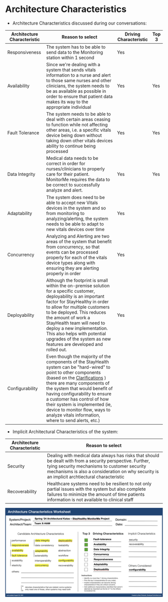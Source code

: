 # Architecture Characteristics


- Architecture Characteristics discussed during our conversations:

| Architecture Characteristic | Reason to select | Driving Characteristic | Top 3 |
| --- | --- | --- | --- |
| Responsiveness | The system has to be able to send data to the Monitoring station within 1 second | Yes | |
| Availability | Since we're dealing with a system that sends vitals information to a nurse and alert to those same nurses and other clinicians, the system needs to be as available as possible in order to ensure that patient data makes its way to the appropriate individual | Yes | Yes |
| Fault Tolerance | The system needs to be able to deal with certain areas ceasing to function while not affecting other areas, i.e. a specific vitals device being down without taking down other vitals devices ability to continue being processed | Yes | Yes |
| Data Integrity | Medical data needs to be correct in order for nurses/clinicians to properly care for their patient.  MonitorMe requires the data to be correct to successfully analyze and alert. | Yes | Yes |
| Adaptability | The system does need to be able to accept new Vitals devices in the system and so from monitoring to analyzing/alerting, the system needs to be able to adapt to new vitals devices over time | Yes | |
| Concurrency | Analyzing and Alerting are two areas of the system that benefit from concurrency, so that events can be processed properly for each of the vitals device types along with ensuring they are alerting properly in order | Yes | |
| Deployability | Although the footprint is small within the on-premise solution for a specific customer, deployability is an important factor for StayHealthy in order to allow for multiple customers to be deployed.  This reduces the amount of work a StayHealth team will need to deploy a new implementation.  This also helps with potential upgrades of the system as new features are developed and rolled out. | Yes | |
| Configurability | Even though the majority of the components of the StayHealth system can be "hard-wired" to point to other components (based on the [Clarifications](../1.Background-and-Requirements/1.c-Clarifications.md) ) there are many components of the system that would benefit of having configurability to ensure a customer has control of how their system is implemented (ie, device to monitor flow, ways to analyze vitals information, where to send alerts, etc.) | | |



- Implicit Architectural Characteristics of the system:

| Architecture Characteristic | Reason to select |
| --- | --- |
| Security | Dealing with medical data always has risks that should be dealt with from a security perspective.  Further, tying security mechanisms to customer security mechanisms is also a consideration on why security is an implicit archtiectural characteristic |
| Recoverability | Healthcare systems need to be resilient to not only partial issues with the system but also complete failures to minimize the amount of time patients information is not available to clinical staff |


![ArchitectualCharacteristics](../images/X-Ham_ArchKata_Architectural_Characteristics.png)
